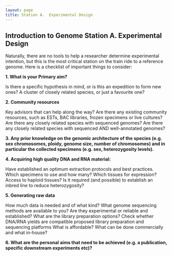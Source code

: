 ```yaml
---
layout: page
title: Station A.  Experimental Design
---
```

## Introduction to Genome Station A. Experimental Design

Naturally, there are no tools to help a researcher determine experimental intention, but this is the most critical station on the train ride to a reference genome. Here is a checklist of important things to consider:

**1. What is your Primary aim?**

  Is there a specific hypothesis in mind, or is this an expedition to form new ones?
  A cluster of closely related species, or just a favourite one?

**2. Community resources**

  Key advisors that can help along the way?
  Are there any existing community resources, such as ESTs, BAC libraries, frozen specimens or live cultures?
  Are there any closely related species with sequenced genomes?
  Are there any closely related species with sequenced AND well-annotated genomes?

**3. Any prior knowledge on the genomic architecture of the species (e.g. sex chromosomes, ploidy, genome size, number of chromosomes) and in particular the collected specimens (e.g. sex, heterozygosity levels).**

**4. Acquiring high quality DNA and RNA material:**

  Have established an optimum extraction protocols and best practices. Which specimens to use and how many?
  Which tissues for expression?
  Access to haploid tissues?
  Is it required (and possible) to establish an inbred line to reduce heterozygosity?

**5. Generating raw data**

  How much data is needed and of what kind?
  What genome sequencing methods are available to you? Are they experimental or reliable and established?
  What are the library preparation options?
  Check whether DNA/RNA yields are compatible proposed library preparation and sequencing platforms
  What is affordable?
  What can be done commercially and what in-house?
  
**6. What are the personal aims that need to be achieved (e.g. a publication, specific downstream experiments etc)?**
